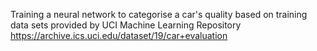 Training a neural network to categorise a car's quality based on training data sets provided by UCI Machine Learning Repository https://archive.ics.uci.edu/dataset/19/car+evaluation
